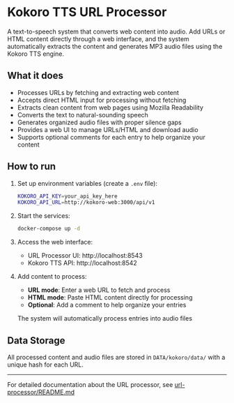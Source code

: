 # Kokoro TTS URL Processor

A text-to-speech system that converts web content into audio. Add URLs or HTML content directly through a web interface, and the system automatically extracts the content and generates MP3 audio files using the Kokoro TTS engine.

## What it does

- Processes URLs by fetching and extracting web content
- Accepts direct HTML input for processing without fetching
- Extracts clean content from web pages using Mozilla Readability
- Converts the text to natural-sounding speech
- Generates organized audio files with proper silence gaps
- Provides a web UI to manage URLs/HTML and download audio
- Supports optional comments for each entry to help organize your content

## How to run

1. Set up environment variables (create a `.env` file):

   ```bash
   KOKORO_API_KEY=your_api_key_here
   KOKORO_API_URL=http://kokoro-web:3000/api/v1
   ```

2. Start the services:

   ```bash
   docker-compose up -d
   ```

3. Access the web interface:
   - URL Processor UI: http://localhost:8543
   - Kokoro TTS API: http://localhost:8542

4. Add content to process:
   - **URL mode**: Enter a web URL to fetch and process
   - **HTML mode**: Paste HTML content directly for processing
   - **Optional**: Add a comment to help organize your entries

   The system will automatically process entries into audio files

## Data Storage

All processed content and audio files are stored in `DATA/kokoro/data/` with a unique hash for each URL.

---

For detailed documentation about the URL processor, see [url-processor/README.md](url-processor/README.md)

